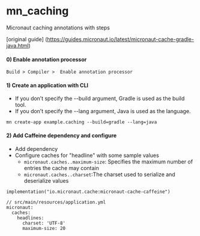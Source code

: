 # mn_caching
Micronaut caching annotations with steps

[original guide] (https://guides.micronaut.io/latest/micronaut-cache-gradle-java.html)

#### 0) Enable annotation processor
```
Build > Compiler >  Enable annotation processor
```
#### 1) Create an application with CLI
- If you don’t specify the --build argument, Gradle is used as the build tool.
- If you don’t specify the --lang argument, Java is used as the language.
```
mn create-app example.caching --build=gradle --lang=java
```
#### 2) Add Caffeine dependency and configure 
- Add dependency
- Configure caches for "headline" with some sample values
  - `micronaut.caches..maximum-size`: Specifies the maximum number of entries the cache may contain
  - `micronaut.caches..charset`:The charset used to serialize and deserialize values
```
implementation("io.micronaut.cache:micronaut-cache-caffeine")

// src/main/resources/application.yml
micronaut:
  caches:
    headlines: 
      charset: 'UTF-8'
      maximum-size: 20
```
